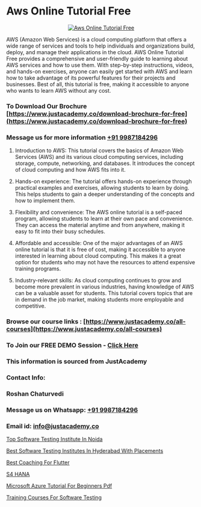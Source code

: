 # Aws Online Tutorial Free

<p align="center">
  <a href="https://justacademy.co/course-detail/microsoft-azure-training">
    <img src="https://justacademy.co/storage2/course_image/1708336833_course_image.png" alt="Aws Online Tutorial Free">
  </a>
</p>


AWS (Amazon Web Services) is a cloud computing platform that offers a wide range of services and tools to help individuals and organizations build, deploy, and manage their applications in the cloud. AWS Online Tutorial Free provides a comprehensive and user-friendly guide to learning about AWS services and how to use them. With step-by-step instructions, videos, and hands-on exercises, anyone can easily get started with AWS and learn how to take advantage of its powerful features for their projects and businesses. Best of all, this tutorial is free, making it accessible to anyone who wants to learn AWS without any cost.
### To Download Our Brochure [https://www.justacademy.co/download-brochure-for-free](https://www.justacademy.co/download-brochure-for-free)
### Message us for more information [+91 9987184296](https://api.whatsapp.com/send?phone=919987184296)
1) Introduction to AWS: This tutorial covers the basics of Amazon Web Services (AWS) and its various cloud computing services, including storage, compute, networking, and databases. It introduces the concept of cloud computing and how AWS fits into it.

2) Hands-on experience: The tutorial offers hands-on experience through practical examples and exercises, allowing students to learn by doing. This helps students to gain a deeper understanding of the concepts and how to implement them.

3) Flexibility and convenience: The AWS online tutorial is a self-paced program, allowing students to learn at their own pace and convenience. They can access the material anytime and from anywhere, making it easy to fit into their busy schedules.

4) Affordable and accessible: One of the major advantages of an AWS online tutorial is that it is free of cost, making it accessible to anyone interested in learning about cloud computing. This makes it a great option for students who may not have the resources to attend expensive training programs.

5) Industry-relevant skills: As cloud computing continues to grow and become more prevalent in various industries, having knowledge of AWS can be a valuable asset for students. This tutorial covers topics that are in demand in the job market, making students more employable and competitive.

### Browse our course links : [https://www.justacademy.co/all-courses](https://www.justacademy.co/all-courses) 
### To Join our FREE DEMO Session - [Click Here](https://www.justacademy.co/register-for-course-demo)


### This information is sourced from JustAcademy
### Contact Info:
### Roshan Chaturvedi
### Message us on Whatsapp: [+91 9987184296](https://api.whatsapp.com/send?phone=919987184296)
### Email id: [info@justacademy.co](mailto:info@justacademy.co)
                
[Top Software Testing Institute In Noida](https://www.linkedin.com/pulse/top-software-testing-institute-noida-justacademy-kolkata-wxowe?trackingId=L4QAuxNHsozBWwtBtnmiyw%3D%3D&lipi=urn%3Ali%3Apage%3Ad_flagship3_company_admin%3Bk9oA%2BVOQTPioabiM45wXSA%3D%3D)

[Best Software Testing Institutes In Hyderabad With Placements](https://www.linkedin.com/pulse/best-software-testing-institutes-hyderabad-placements-zssrc/)

[Best Coaching For Flutter](https://medium.com/@AkashSingh2052/best-coaching-for-flutter-7c65f8409879)

[S4 HANA](https://medium.com/@kamblerajas684/s4-hana-e13187ad7153)

[Microsoft Azure Tutorial For Beginners Pdf](https://justacademyin.github.io/justacademy/microsoft-azure-tutorial-for-beginners-pdf)

[Training Courses For Software Testing](https://justacademyin.github.io/justacademy/training-courses-for-software-testing)

